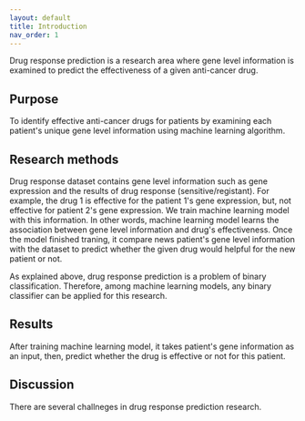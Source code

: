 ```yaml
---
layout: default
title: Introduction
nav_order: 1
---
```


Drug response prediction is a research area where gene level information is examined to predict the effectiveness of a given anti-cancer drug.

## Purpose

To identify effective anti-cancer drugs for patients by examining each patient's unique gene level information using machine learning algorithm.

## Research methods

Drug response dataset contains gene level information such as gene expression and the results of drug response (sensitive/registant). For example, the drug 1 is effective for the patient 1's gene expression, but, not effective for patient 2's gene expression. We train machine learning model with this information. In other words, machine learning model learns the association between gene level information and drug's effectiveness. Once the model finished traning, it compare news patient's gene level information with the dataset to predict whether the given drug would helpful for the new patient or not.

As explained above, drug response prediction is a problem of binary classification. Therefore, among machine learning models, any binary classifier can be applied for this research.

## Results

After training machine learning model, it takes patient's gene information as an input, then, predict whether the drug is effective or not for this patient.

## Discussion

There are several challneges in drug response prediction research. 